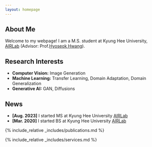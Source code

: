 ```yaml
---
layout: homepage
---
```


## About Me

Welcome to my webpage!
I am a M.S. student at Kyung Hee University, [AIRLab](http://airlab.khu.ac.kr/) (Advisor: Prof.[Hyoseok Hwang](https://sites.google.com/view/hyoseok-hwang)).

## Research Interests

- **Computer Vision:** Image Generation
- **Machine Learning:** Transfer Learning, Domain Adaptation, Domain Generalization
- **Generative AI:** GAN, Diffusions

## News

- **[Aug. 2023]** I started MS at Kyung Hee University [AIRLab](http://airlab.khu.ac.kr/)
- **[Mar. 2020]** I started BS at Kyung Hee University [AIRLab](http://airlab.khu.ac.kr/)

{% include_relative _includes/publications.md %}

{% include_relative _includes/services.md %}
